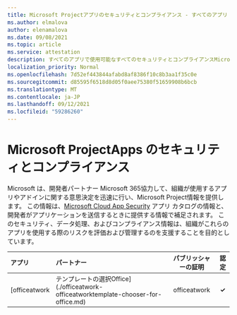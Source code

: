 ```yaml
---
title: Microsoft Projectアプリのセキュリティとコンプライアンス - すべてのアプリ
ms.author: elmalova
author: elenamalova
ms.date: 09/08/2021
ms.topic: article
ms.service: attestation
description: すべてのアプリで使用可能なすべてのセキュリティとコンプライアンスMicrosoft Project情報。
localization_priority: Normal
ms.openlocfilehash: 7d52ef443844afabd8af8386f10c8b3aa1f35c0e
ms.sourcegitcommit: d85595f6518d8d05f0aee75380f51659908b6bcb
ms.translationtype: MT
ms.contentlocale: ja-JP
ms.lasthandoff: 09/12/2021
ms.locfileid: "59286260"
---
```

# <a name="microsoft-project-apps-security-and-compliance"></a>Microsoft ProjectApps のセキュリティとコンプライアンス

Microsoft は、開発者パートナー Microsoft 365協力して、組織が使用するアプリやアドインに関する意思決定を迅速に行い、Microsoft Project情報を提供します。 この情報は、[Microsoft Cloud App Security](https://www.microsoft.com/en-us/enterprise-mobility-security/cloud-app-security) アプリ カタログの情報と、開発者がアプリケーションを送信するときに提供する情報で補足されます。 このセキュリティ、データ処理、およびコンプライアンス情報は、組織がこれらのアプリを使用する際のリスクを評価および管理するのを支援することを目的としています。

| **アプリ** | **パートナー** | **パブリッシャーの証明** | **認定** |
|:--------|:------------|:----------------------:|:-------------:|
| [officeatwork | テンプレートの選択Office](./officeatwork-officeatworktemplate-chooser-for-office.md) | officeatwork | **✓** | <img alt="Certified application badge" src="../media/certified-badge.png" height="25" width="25" /> |
